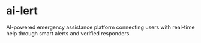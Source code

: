 # ai-lert
AI-powered emergency assistance platform connecting users with real-time help through smart alerts and verified responders.
